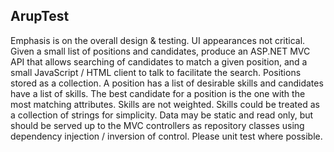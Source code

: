 ## ArupTest
Emphasis is on the overall design & testing. UI appearances not critical.
Given a small list of positions and candidates, produce an ASP.NET MVC API that allows searching of candidates to match a given position, and a small JavaScript / HTML client to talk to facilitate the search.
Positions stored as a collection. A position has a list of desirable skills and candidates have a list of skills. The best candidate for a position is the one with the most matching attributes. Skills are not weighted. Skills could be treated as a collection of strings for simplicity.
Data may be static and read only, but should be served up to the MVC controllers as repository classes using dependency injection / inversion of control.
Please unit test where possible.
